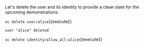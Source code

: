 Let's delete the user and its identity to provide a clean slate for the upcoming demonstrations:


`oc delete user/alice`{{execute}}

```
user "alice" deleted
```

`oc delete identity/allow_all:alice`{{execute}}


